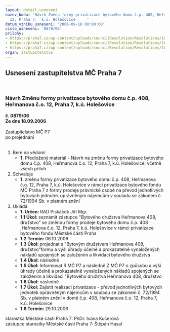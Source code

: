 ```yaml
---
layout: detail_usneseni
nazev_bodu: 'Návrh Změnu formy privatizace bytového domu č.p. 408, Heřmanova č.o.
  12, Praha 7,  k.ú. Holešovice     '
datum_vzniku_usneseni: '2006-09-18 00:00:00'
cislo_usneseni: '0879/06'
prilohy:
- https://praha7.cz/wp-content/uploads/councilResolution/Resolutions/10590/8-nahl%c3%adknhe%c5%99m12.tif
- https://praha7.cz/wp-content/uploads/councilResolution/Resolutions/10590/8-1662-06-r-zm%c4%9bna_formy_privatizace.doc
- https://praha7.cz/wp-content/uploads/councilResolution/Resolutions/10590/8-44_02_uzm%c4%8dp.pdf
organ: zastupitelstvo
---
```

<div id="ucUsn_pList" class="usn">
	<span><h2>Usnesení zastupitelstva MČ Praha 7 </h2>
<br></span><div class="standBody">
<span><h3>Návrh Změnu formy privatizace bytového domu č.p. 408, Heřmanova č.o. 12, Praha 7,  k.ú. Holešovice     </h3></span><div class="center">
		<strong>č. 0879/06</strong><br>
	</div>
<div class="center">
		<strong>Ze dne 18.09.2006</strong><br><br>
	</div>Zastupitelstvo MČ P7<br> po projednání<br><br><ol>
<li>Bere na vědomí<ul><li>
<strong>1.</strong> Předložený materiál - Návrh na změnu formy privatizace bytového domu č.p. 408, Heřmanova č.o. 12, Praha 7,  k.ú. Holešovice, včetně všech příloh      </li></ul>
</li>
<li>Schvaluje<ul><li>
<strong>1.</strong> změnu formy privatizace bytového domu č.p. 408, Heřmanova č.o. 12, Praha 7,  k.ú. Holešovice v rámci privatizace bytového fondu MČ Praha 7 z formy prodeje právnické osobě na převod jednotlivých bytových jednotek oprávněným nájemcům v souladu se zákonem č. 72/1994 Sb. v platném znění      </li></ul>
</li>
<li>Ukládá<ul>
<li>
<strong>1. Určen: </strong>RAD Piskáček Jiří Mgr.</li>
<li>
<strong>1.1 Úkol: </strong>seznámit zástupce "Bytového družstva Heřmanova 408, družstvo" se změnou formy prodeje bytového domu č.p. 408 ,Heřmanova č.o. 12, Praha 7,  k.ú. Holešovice v rámci privatizace bytového fondu Městské části Praha </li>
<li>
<strong>1.2 Termín: </strong>06.10.2006</li>
<li>
<strong>1.3 Úkol: </strong>projednat s "Bytovým družstvem Heřmanova 408, družstvo"formu a výši úhrady účelně a prokazatelně vynaložených nákladů spojených se založením a likvidací bytového družstva</li>
<li>
<strong>1.4 Úkol: </strong>následně</li>
<li>
<strong>1.5 Úkol: </strong>Informovat R MČ P7 a následně Z MČ P7 o způsobu a výši úhrady účelně a prokazatelně vynaložených nákladů spojených se založením a likvidací "Bytového družstva Heřmanova 408, družstvo</li>
<li>
<strong>1.6 Úkol: </strong>následně </li>
<li>
<strong>1.7 Úkol: </strong>Zajistit realizaci privatizace - převod jednotlivých bytových jednotek oprávněným nájemcům v souladu se zákonem č. 72/1994 Sb. v platném znění     v  domě č.p. 408, Heřmanova č.o. 12, Praha 7,  k.ú. Holešovice</li>
<li>
<strong>1.8 Termín: </strong>29.10.2006</li>
</ul>
</li>
</ol>starostka Městské části Praha 7: PhDr. Ivana Kučerová<br>zástupce starostky Městské části Praha 7: Štěpán Hasal
</div>
</div>